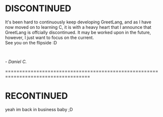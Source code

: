 # DISCONTINUED

It's been hard to continuously keep developing GreetLang, and as I have now moved on to learning C, it is with a heavy heart that I announce that 
GreetLang is offcially discontinued. It may be worked upon in the future, however, I just want to focus on the current. <br />
See you on the flipside :D

<br />

*- Daniel C.*

====================================================================================

# RECONTINUED 

yeah im back in business baby ;D
